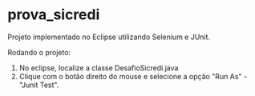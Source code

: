 # prova_sicredi


Projeto implementado no Eclipse utilizando Selenium e JUnit.

Rodando o projeto:

1) No eclipse, localize a classe DesafioSicredi.java
2) Clique com o botão direito do mouse e selecione a opção "Run As" - "Junit Test".
